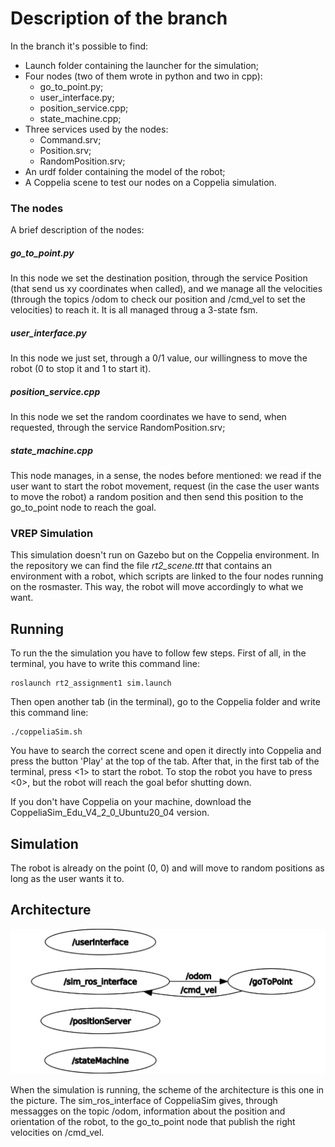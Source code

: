 # Description of the branch 

In the branch it's possible to find:
* Launch folder containing the launcher for the simulation;
* Four nodes (two of them wrote in python and two in cpp):
    * go_to_point.py;
    * user_interface.py;
    * position_service.cpp;
    * state_machine.cpp;
* Three services used by the nodes:
    * Command.srv;
    * Position.srv;
    * RandomPosition.srv;
* An urdf folder containing the model of the robot;
* A Coppelia scene to test our nodes on a Coppelia simulation.

### The nodes

A brief description of the nodes:

##### go_to_point.py
In this node we set the destination position, through the service Position (that send us xy coordinates when called), and we manage all the velocities (through the topics /odom to check our position and /cmd_vel to set the velocities) to reach it. It is all managed throug a 3-state fsm.

##### user_interface.py
In this node we just set, through a 0/1 value, our willingness to move the robot (0 to stop it and 1 to start it).

##### position_service.cpp
In this node we set the random coordinates we have to send, when requested, through the service RandomPosition.srv;

##### state_machine.cpp
This node manages, in a sense, the nodes before mentioned: we read if the user want to start the robot movement, request (in the case the user wants to move the robot) a random position and then send this position to the go_to_point node to reach the goal.


### VREP Simulation

This simulation doesn't run on Gazebo but on the Coppelia environment. In the repository we can find the file *rt2_scene.ttt* that contains an environment with a robot, which scripts are linked to the four nodes running on the rosmaster. This way, the robot will move accordingly to what we want.


## Running

To run the the simulation you have to follow few steps. First of all, in the terminal, you have to write this command line:

```
roslaunch rt2_assignment1 sim.launch
```

Then open another tab (in the terminal), go to the Coppelia folder and write this command line:
```
./coppeliaSim.sh
```
You have to search the correct scene and open it directly into Coppelia and press the button 'Play' at the top of the tab. After that, in the first tab of the terminal, press <1> to start the robot. To stop the robot you have to press <0>, but the robot will reach the goal befor shutting down.   

If you don't have Coppelia on your machine, download the CoppeliaSim_Edu_V4_2_0_Ubuntu20_04 version.


## Simulation

The robot is already on the point (0, 0) and will move to random positions as long as the user wants it to. 


## Architecture

![immagine](rqt_graph_ass1.jpeg)

When the simulation is running, the scheme of the architecture is this one in the picture. The sim_ros_interface of CoppeliaSim gives, through messagges on the topic /odom, information about the position and orientation of the robot, to the go_to_point node that publish the right velocities on /cmd_vel.  